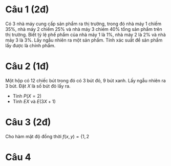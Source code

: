 # Câu 1 (2đ)
Có 3 nhà máy cung cấp sản phẩm ra thị trường, trong đó nhà máy 1 chiếm 35%, nhà máy 2 chiếm 25% và nhà máy 3 chiém 40% tổng sản phẩm trên thị trường.
Biết tỷ lệ phế phẩm của nhà máy 1 là 1%, nhà máy 2 là 2% và nhà máy 3 là 3%.
Lấy ngẫu nhiên ra một sản phẩm. Tính xác suất để sản phẩm lấy được là chính phẩm.

# Câu 2 (1đ)
Một hộp có 12 chiếc bút trong đó có 3 bút đỏ, 9 bút xanh. Lấy ngẫu nhiên ra 3 bút. Đặt $X$ là số bút đỏ lấy ra.
  * Tính $P(X = 2)$
  * Tính $EX$ và $E(3X + 1)$

# Câu 3 (2đ)
Cho hàm mật độ đồng thời
$f(x, y) = \left\{ 1, 2 \right.$

# Câu 4
